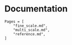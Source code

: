 # Documentation

```@contents
Pages = [
    "fine_scale.md",
    "multi_scale.md",
    "reference.md",
]
```